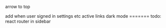 arrow to top

add when user signed in settings etc
active links
dark mode ======= todo: react router in sidebar